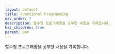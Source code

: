 ```yaml
---
layout: default
title: Functional Programming
nav_order: 7
description: 함수형 프로그래밍을 공부한 내용을 기록합니다.
has_children: true
parent: Dev
---
```

함수형 프로그래밍을 공부한 내용을 기록합니다.